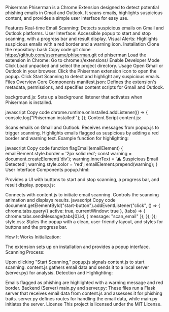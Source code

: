 Phiserman
Phiserman is a Chrome Extension designed to detect potential phishing emails in Gmail and Outlook. It scans emails, highlights suspicious content, and provides a simple user interface for easy use.

Features
Real-time Email Scanning: Detects suspicious emails on Gmail and Outlook platforms.
User Interface: Accessible popup to start and stop scanning, with a progress bar and result display.
Visual Alerts: Highlights suspicious emails with a red border and a warning icon.
Installation
Clone the repository:
bash
Copy code
git clone https://github.com/username/phiserman.git
cd phiserman
Load the extension in Chrome:
Go to chrome://extensions/
Enable Developer Mode
Click Load unpacked and select the project directory.
Usage
Open Gmail or Outlook in your browser.
Click the Phiserman extension icon to open the popup.
Click Start Scanning to detect and highlight any suspicious emails.
Files Overview
Core Components
manifest.json: Defines the extension's metadata, permissions, and specifies content scripts for Gmail and Outlook.

background.js: Sets up a background listener that activates when Phiserman is installed.

javascript
Copy code
chrome.runtime.onInstalled.addListener(() => {
    console.log("Phiserman installed!");
});
Content Script
content.js:

Scans emails on Gmail and Outlook.
Receives messages from popup.js to trigger scanning.
Highlights emails flagged as suspicious by adding a red border and warning text.
Example function for highlighting:

javascript
Copy code
function flagEmail(emailElement) {
    emailElement.style.border = '2px solid red';
    const warning = document.createElement('div');
    warning.innerText = '⚠️ Suspicious Email Detected';
    warning.style.color = 'red';
    emailElement.prepend(warning);
}
User Interface Components
popup.html:

Provides a UI with buttons to start and stop scanning, a progress bar, and result display.
popup.js:

Connects with content.js to initiate email scanning.
Controls the scanning animation and displays results.
javascript
Copy code
document.getElementById("start-button").addEventListener("click", () => {
    chrome.tabs.query({ active: true, currentWindow: true }, (tabs) => {
        chrome.tabs.sendMessage(tabs[0].id, { message: "scan_email" });
    });
});
style.css: Styles the popup with a clean, user-friendly layout, and styles for buttons and the progress bar.

How It Works
Initialization:

The extension sets up on installation and provides a popup interface.
Scanning Process:

Upon clicking "Start Scanning," popup.js signals content.js to start scanning.
content.js gathers email data and sends it to a local server (server.py) for analysis.
Detection and Highlighting:

Emails flagged as phishing are highlighted with a warning message and red border.
Backend (Server)
main.py and server.py:
These files run a Flask server that receives email data from content.js and assesses it for phishing traits.
server.py defines routes for handling the email data, while main.py initiates the server.
License
This project is licensed under the MIT License.